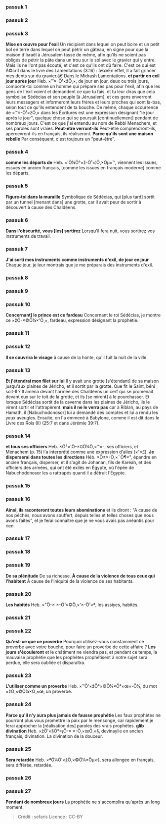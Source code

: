 
### passuk 1

### passuk 2

### passuk 3
<b>Mise en œuvre pour l'exil</b> Un récipient dans lequel on peut boire et un petit bol en terre dans lequel on peut pétrir un gâteau, en signe pour que la maison d'Israël à Jérusalem fasse de même, afin qu'ils ne soient pas obligés de pétrir la pâte dans un trou sur le sol avec le gravier qui y entre. Mais ils ne l'ont pas écouté, et c'est ce qu'ils ont dû faire. C'est ce qui est Ã©crit dans le livre des Lamentations (3:16) : â€œEn effet, Il a fait grincer mes dents sur du gravier.â€ Dans le Midrash Lamentations.
<b>et partir en exil jour après jour</b> Heb. ×™×-Ö¹×žÖ¸×, de jour en jour, deux ou trois jours, comporte-toi comme un homme qui prépare ses pas pour l'exil, afin que les gens de l'exil voient et demandent ce que tu fais, et tu leur diras que cela symbolise Sédécias et son peuple [à Jérusalem], et ces gens enverront leurs messagers et informeront leurs frères et leurs proches qui sont là-bas, selon tout ce qu'ils entendent de ta bouche. De même, chaque occurrence de ×™×-Ö¹×žÖ¸× dans les Écritures est une expression désignant "le jour après le jour", quelque chose qui se poursuit [continuellement] pendant de nombreux jours. C'est ce que j'ai entendu au nom de Rabbi Menachem, et ses paroles sont vraies.
<b>Peut-être verront-ils</b> Peut-être comprendront-ils, apercevront-ils en français, ils réaliseront.
<b>Parce qu'ils sont une maison rebelle</b> Par conséquent, c'est toujours un "peut-être".

### passuk 4
<b>comme les départs de</b> Heb. ×'Ö¼Ö°×ž-Ö¹×¦Ö¸×Öµ×™, viennent les issues, essues en ancien français, [comme les issues en français moderne] comme les départs.

### passuk 5
<b>Figure-toi dans la muraille</b> Symbolique de Sédécias, qui [plus tard] sortit par un tunnel [menant dans] une grotte, car il avait peur de sortir à découvert à cause des Chaldéens.

### passuk 6
<b>Dans l'obscurité, vous [les] sortirez</b> Lorsqu'il fera nuit, vous sortirez vos instruments de travail.

### passuk 7
<b>J'ai sorti mes instruments comme instruments d'exil, de jour en jour</b> Chaque jour, je leur montrais que je me préparais des instruments d'exil.

### passuk 8

### passuk 9

### passuk 10
<b>Concernant] le prince est ce fardeau</b> Concernant le roi Sédécias, je montre ce ×žÖ-×©Ö¼×'Ö¸×, fardeau, expression désignant la prophétie.

### passuk 11

### passuk 12
<b>Il se couvrira le visage</b> à cause de la honte, qu'il fuit la nuit de la ville.

### passuk 13
<b>Et j'étendrai mon filet sur lui</b> Il y avait une grotte [s'étendant] de sa maison jusqu'aux plaines de Jéricho, et il sortit par la grotte. Que fit le Saint, béni soit-Il ? Il amena devant l'armée des Chaldéens un cerf qui se promenait devant eux sur le toit de la grotte, et ils [se mirent] à le pourchasser. Et lorsque Sédécias sortit de la caverne dans les plaines de Jéricho, ils le virent sortir et l'attrapèrent.
<b>mais il ne le verra pas</b> car à Riblah, au pays de Hamath, il [Nabuchodonosor] lui a demandé des comptes et lui a rendu les yeux aveugles. Ensuite, on l'a emmené à Babylone, comme il est dit dans le Livre des Rois (II) (25:7 et dans Jérémie 39:7).

### passuk 14
<b>et tous ses officiers</b> Heb. ×Ö²×'Ö-×¤Ö¼Ö¸×™×-, ses officiers, et Menachem (p. 15) l'a interprété comme une expression d'ailes (×'×£).
<b>Je disperserai dans toutes les directions</b> Héb. ×Ö±×-Ö¸×¨Ö¶×", épandre en ancien français, disperser, et il s'agit de Johanan, fils de Karéah, et des officiers des armées, qui ont été exilés en Égypte, où l'épée de Nabuchodonosor les a rattrapés quand il a détruit l'Égypte.

### passuk 15

### passuk 16
<b>Ainsi, ils raconteront toutes leurs abominations</b> et ils diront : "A cause de nos péchés, nous avons souffert, depuis telles et telles choses que nous avons faites", et je ferai connaître que je ne vous avais pas anéantis pour rien.

### passuk 17

### passuk 18

### passuk 19
<b>De sa plénitude</b> De sa richesse.
<b>À cause de la violence de tous ceux qui l'habitent</b> À cause de l'iniquité de la violence de ses habitants.

### passuk 20
<b>Les habités</b> Heb. ×"Ö-× ×-Ö¹×©Ö¸×'×-Ö¹×ª, les assiyes, habités.

### passuk 21

### passuk 22
<b>Qu'est-ce que ce proverbe</b> Pourquoi utilisez-vous constamment ce proverbe avec votre bouche, pour faire un proverbe de cette affaire ?
<b>Les jours s'écouleront</b> et le châtiment ne viendra pas, et pendant ce temps, la mauvaise prophétie que les prophètes prophétisent à notre sujet sera perdue, elle sera oubliée et disparaîtra.

### passuk 23
<b>L'utiliser comme un proverbe</b> Heb. ×™Ö'×žÖ°×©Ö¼×Ö°×œ×-Ö¼, du mot ×žÖ¸×©Ö¼×Ö¸×œ, un proverbe.

### passuk 24
<b>Parce qu'il n'y aura plus jamais de fausse prophétie</b> Les faux prophètes ne pourront plus vous promettre la paix par le mensonge, car rapidement je ferai approcher la [réalisation des] paroles des vrais prophètes.
<b>glib divination</b> Heb. ×žÖ'×§Ö°×¡Ö-× ×-Ö¸×œÖ¸×§, devinaylle en ancien français, divination. La divination de la douceur.

### passuk 25
<b>Sera retardée</b> Heb. ×ªÖ¼Ö'×žÖ¸×©Ö¼×Öµ×š, sera allongee en français, sera différée, retardée.

### passuk 26

### passuk 27
<b>Pendant de nombreux jours</b> La prophétie ne s'accomplira qu'après un long moment.

>Crédit : sefaris
>Licence : CC-BY